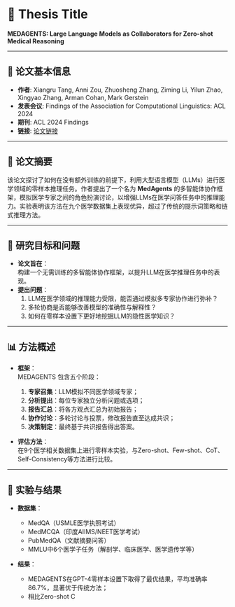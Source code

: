 # 🧾 Thesis Title
**MEDAGENTS: Large Language Models as Collaborators for Zero-shot Medical Reasoning**

---

## 📖 论文基本信息
- **作者**: Xiangru Tang, Anni Zou, Zhuosheng Zhang, Ziming Li, Yilun Zhao, Xingyao Zhang, Arman Cohan, Mark Gerstein  
- **发表会议**: Findings of the Association for Computational Linguistics: ACL 2024  
- **期刊**: ACL 2024 Findings  
- **链接**: [论文链接](https://github.com/gersteinlab/MedAgents)

---

## 📝 论文摘要
该论文探讨了如何在没有额外训练的前提下，利用大型语言模型（LLMs）进行医学领域的零样本推理任务。作者提出了一个名为 **MedAgents** 的多智能体协作框架，模拟医学专家之间的角色扮演讨论，以增强LLMs在医学问答任务中的推理能力。实验表明该方法在九个医学数据集上表现优异，超过了传统的提示词策略和链式推理方法。

---

## 🧠 研究目标和问题
- **论文旨在**：  
  构建一个无需训练的多智能体协作框架，以提升LLM在医学推理任务中的表现。
- **提出问题**：  
  1. LLM在医学领域的推理能力受限，能否通过模拟多专家协作进行弥补？  
  2. 多轮协商是否能够改善模型的准确性与解释性？  
  3. 如何在零样本设置下更好地挖掘LLM的隐性医学知识？

---

## 📊 方法概述
- **框架**：  
  MEDAGENTS 包含五个阶段：
  1. **专家召集**：LLM模拟不同医学领域专家；
  2. **分析提出**：每位专家独立分析问题或选项；
  3. **报告汇总**：将各方观点汇总为初始报告；
  4. **协作讨论**：多轮讨论与投票，修改报告直至达成共识；
  5. **决策制定**：最终基于共识报告得出答案。

- **评估方法**：  
  在9个医学相关数据集上进行零样本实验，与Zero-shot、Few-shot、CoT、Self-Consistency等方法进行比较。

---

## 🔬 实验与结果
- **数据集**：
  - MedQA（USMLE医学执照考试）
  - MedMCQA（印度AIIMS/NEET医学考试）
  - PubMedQA（文献摘要问答）
  - MMLU中6个医学子任务（解剖学、临床医学、医学遗传学等）

- **结果**：
  - MEDAGENTS在GPT-4零样本设置下取得了最优结果，平均准确率86.7%，显著优于传统方法；
  - 相比Zero-shot C
